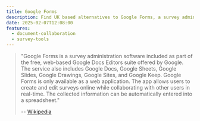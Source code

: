 ```yaml
---
title: Google Forms
description: Find UK based alternatives to Google Forms, a survey administration software included as part of the free, web-based Google Docs Editors
date: 2025-02-07T12:08:00
features:
  - document-collaboration
  - survey-tools
---
```

> "Google Forms is a survey administration software included as part of the free, web-based Google Docs Editors suite offered by Google. The service also includes Google Docs, Google Sheets, Google Slides, Google Drawings, Google Sites, and Google Keep. Google Forms is only available as a web application. The app allows users to create and edit surveys online while collaborating with other users in real-time. The collected information can be automatically entered into a spreadsheet."
>
> -- [Wikipedia](https://en.wikipedia.org/wiki/Google_Forms)